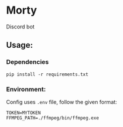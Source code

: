 # Morty
Discord bot

## Usage:
### Dependencies
`pip install -r requirements.txt`

### Environment:
Config uses `.env` file, follow the given format:    
```
TOKEN=MYTOKEN
FFMPEG_PATH=./ffmpeg/bin/ffmpeg.exe
```